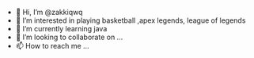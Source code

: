 - 👋 Hi, I’m @zakkiqwq
- 👀 I’m interested in playing basketball ,apex legends, league of legends
- 🌱 I’m currently learning  java 
- 💞️ I’m looking to collaborate on ...
- 📫 How to reach me ...

<!---
zakkiqwq/zakkiqwq is a ✨ special ✨ repository because its `README.md` (this file) appears on your GitHub profile.
You can click the Preview link to take a look at your changes.
--->
